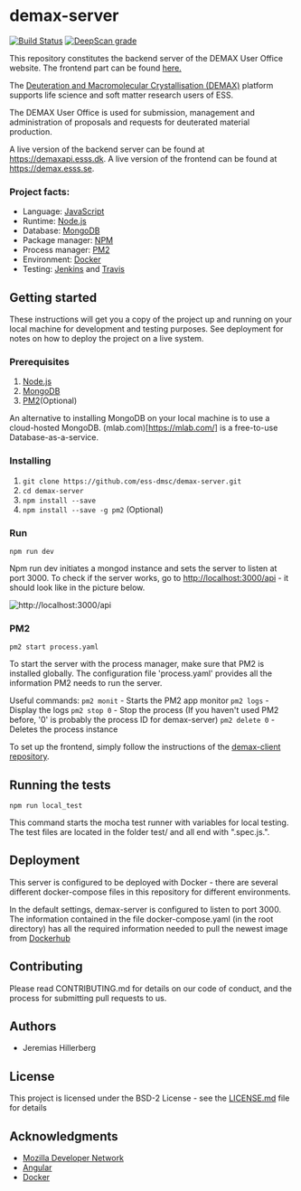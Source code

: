 # demax-server

[![Build Status](https://travis-ci.org/ess-dmsc/demax-server.svg?branch=master)](https://travis-ci.org/ess-dmsc/demax-server)
[![DeepScan grade](https://deepscan.io/api/teams/3527/projects/5200/branches/40430/badge/grade.svg)](https://deepscan.io/dashboard#view=project&tid=3527&pid=5200&bid=40430)

This repository constitutes the backend server of the DEMAX User Office website. The frontend part can be found <a href="https://github.com/ess-dmsc/demax-client">here.</a>

The <a href="https://europeanspallationsource.se/science-support-systems/demax">Deuteration and Macromolecular Crystallisation (DEMAX)</a> platform supports life science and soft matter research users of ESS. 

The DEMAX User Office is used for submission, management and administration of proposals and requests for deuterated material production. 

A live version of the backend server can be found at https://demaxapi.esss.dk.
A live version of the frontend can be found at https://demax.esss.se.

### Project facts:
* Language: [JavaScript](https://www.ecma-international.org/publications/standards/Ecma-262.htm)
* Runtime: [Node.js](https://nodejs.org)
* Database: [MongoDB](https://www.mongodb.com)
* Package manager: [NPM](https://www.npmjs.com/)
* Process manager: [PM2](http://pm2.keymetrics.io/)
* Environment: [Docker](https://www.docker.com/)
* Testing: [Jenkins](https://jenkins.io/) and [Travis](https://travis-ci.org/)

## Getting started
These instructions will get you a copy of the project up and running on your local machine for development and testing purposes. See deployment for notes on how to deploy the project on a live system.

### Prerequisites
1. [Node.js](https://nodejs.org/en/download/)
2. [MongoDB](https://www.mongodb.com/download-center/community)
3. [PM2](http://pm2.keymetrics.io/)(Optional)

An alternative to installing MongoDB on your local machine is to use a cloud-hosted MongoDB.
(mlab.com)[https://mlab.com/] is a free-to-use Database-as-a-service.

### Installing
1. ```git clone https://github.com/ess-dmsc/demax-server.git```
2. ```cd demax-server```
3. ```npm install --save```
4. ```npm install --save -g pm2``` (Optional)

### Run
```npm run dev```

Npm run dev initiates a mongod instance and sets the server to listen at port 3000.
To check if the server works, go to <a href="http://localhost:3000/api">http://localhost:3000/api</a> -
it should look like in the picture below.

![http://localhost:3000/api](https://github.com/ess-dmsc/demax-server/blob/master/files/github/Screen%20Shot%202019-02-26%20at%2015.15.48.png)

### PM2

```pm2 start process.yaml```

To start the server with the process manager, make sure that PM2 is installed globally. The configuration file 'process.yaml' provides all the information PM2 needs to run the server. 

Useful commands:
```pm2 monit``` - Starts the PM2 app monitor
```pm2 logs``` - Display the logs
```pm2 stop 0``` - Stop the process (If you haven't used PM2 before, '0' is probably the process ID for demax-server)
```pm2 delete 0``` - Deletes the process instance

To set up the frontend, simply follow the instructions of the <a href="https://github.com/ess-dmsc/demax-client">demax-client repository</a>.

## Running the tests
```npm run local_test```

This command starts the mocha test runner with variables for local testing. The test files are located in the folder test/ and all end with ".spec.js.".


## Deployment
This server is configured to be deployed with Docker - there are several different docker-compose files in this repository for different environments.

In the default settings, demax-server is configured to listen to port 3000. The information contained in the file docker-compose.yaml (in the root directory) has all the required information needed to pull the newest image from <a href="https://hub.docker.com/r/essdmscdm/demax-server">Dockerhub</a>

## Contributing
Please read CONTRIBUTING.md for details on our code of conduct, and the process for submitting pull requests to us.

## Authors

* Jeremias Hillerberg

## License

This project is licensed under the BSD-2 License - see the <a href="https://github.com/ess-dmsc/demax-server/blob/master/LICENSE">LICENSE.md</a> file for details

## Acknowledgments

* <a href="https://developer.mozilla.org/en-US/">Mozilla Developer Network</a>
* <a href="https://angular.io/docs">Angular</a>
* <a href="https://docs.docker.com/">Docker</a>
